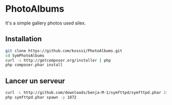 PhotoAlbums
===========

It's a simple gallery photos used silex.

## Installation

``` bash
git clone https://github.com/kosssi/PhotoAlbums.git
cd SymPhotoAlbums
curl -s http://getcomposer.org/installer | php
php composer.phar install

```

## Lancer un serveur

``` bash
curl -L http://github.com/downloads/benja-M-1/symfttpd/symfttpd.phar 2> /dev/null > symfttpd.phar
php symfttpd.phar spawn -p 1872

```